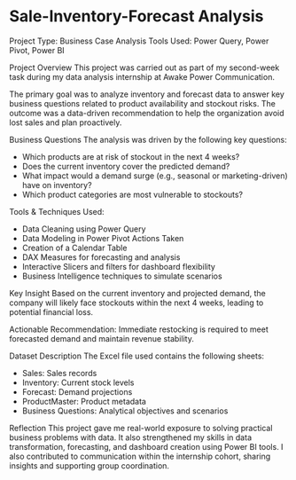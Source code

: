 # Sale-Inventory-Forecast Analysis

Project Type: Business Case Analysis
Tools Used: Power Query, Power Pivot, Power BI

Project Overview
This project was carried out as part of my second-week task during my data analysis internship at Awake Power Communication.

The primary goal was to analyze inventory and forecast data to answer key business questions related to product availability and stockout risks. The outcome was a data-driven recommendation to help the organization avoid lost sales and plan proactively.

Business Questions
The analysis was driven by the following key questions:
- Which products are at risk of stockout in the next 4 weeks?
- Does the current inventory cover the predicted demand?
- What impact would a demand surge (e.g., seasonal or marketing-driven) have on inventory?
- Which product categories are most vulnerable to stockouts?

Tools & Techniques Used:
- Data Cleaning using Power Query
- Data Modeling in Power Pivot
Actions Taken
- Creation of a Calendar Table
- DAX Measures for forecasting and analysis
- Interactive Slicers and filters for dashboard flexibility
- Business Intelligence techniques to simulate scenarios

Key Insight
Based on the current inventory and projected demand, the company will likely face stockouts within the next 4 weeks, leading to potential financial loss.

Actionable Recommendation: Immediate restocking is required to meet forecasted demand and maintain revenue stability.

Dataset Description
The Excel file used contains the following sheets:
- Sales: Sales records
- Inventory: Current stock levels
- Forecast: Demand projections
- ProductMaster: Product metadata
- Business Questions: Analytical objectives and scenarios

Reflection
This project gave me real-world exposure to solving practical business problems with data. It also strengthened my skills in data transformation, forecasting, and dashboard creation using Power BI tools.
I also contributed to communication within the internship cohort, sharing insights and supporting group coordination.


